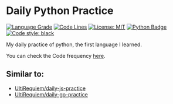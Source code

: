 # Daily Python Practice

[![Language Grade](https://img.shields.io/lgtm/grade/python/g/UltiRequiem/daily-python-practice.svg?logo=lgtm&logoWidth=18)](https://lgtm.com/projects/g/UltiRequiem/daily-python-practive/context:python)
[![Code Lines](https://img.shields.io/tokei/lines/github.com/UltiRequiem/daily-python-practice?color=blue&label=Total%20Lines)](https://github.com/UltiRequiem/daily-python-practice)
[![License: MIT](https://black.readthedocs.io/en/stable/_static/license.svg)](https://github.com/UltiRequiem/daily-python-practice/blob/main/LICENSE)
[![Python Badge](https://img.shields.io/badge/Python%20is-Cool-1f425f.svg)](https://www.python.org)
[![Code style: black](https://img.shields.io/badge/code%20style-black-000000.svg)](https://github.com/UltiRequiem/daily-python-practice)

My daily practice of python, the first language I learned.

You can check the Code frequency [here](https://github.com/UltiRequiem/daily-python-practice/graphs/code-frequency).

## Similar to:

- [UltiRequiem/daily-js-practice](https://github.com/UltiRequiem/daily-js-practice)
- [UltiRequiem/daily-go-practice](https://github.com/UltiRequiem/daily-go-practice)
